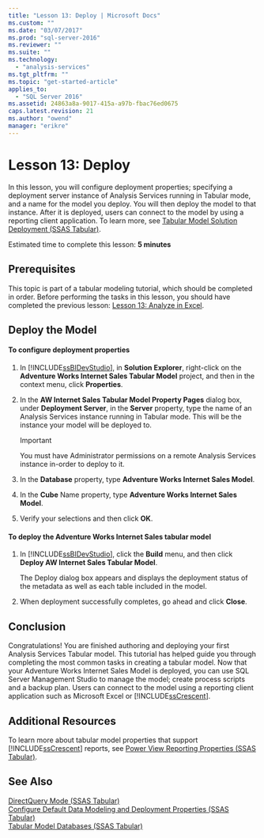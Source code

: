 ```yaml
---
title: "Lesson 13: Deploy | Microsoft Docs"
ms.custom: ""
ms.date: "03/07/2017"
ms.prod: "sql-server-2016"
ms.reviewer: ""
ms.suite: ""
ms.technology: 
  - "analysis-services"
ms.tgt_pltfrm: ""
ms.topic: "get-started-article"
applies_to: 
  - "SQL Server 2016"
ms.assetid: 24863a8a-9017-415a-a97b-fbac76ed0675
caps.latest.revision: 21
ms.author: "owend"
manager: "erikre"
---
```

# Lesson 13: Deploy
In this lesson, you will configure deployment properties; specifying a deployment server instance of Analysis Services running in Tabular mode, and a name for the model you deploy. You will then deploy the model to that instance. After it is deployed, users can connect to the model by using a reporting client application. To learn more, see [Tabular Model Solution Deployment &#40;SSAS Tabular&#41;](../../analysis-services/tabular-models/tabular-model-solution-deployment-ssas-tabular.md).  
  
Estimated time to complete this lesson: **5 minutes**  
  
## Prerequisites  
This topic is part of a tabular modeling tutorial, which should be completed in order. Before performing the tasks in this lesson, you should have completed the previous lesson: [Lesson 13: Analyze in Excel](../Topic/Lesson%2013:%20Analyze%20in%20Excel.md).  
  
## Deploy the Model  
  
#### To configure deployment properties  
  
1.  In [!INCLUDE[ssBIDevStudio](../../a9notintoc/includes/ssbidevstudio-md.md)], in **Solution Explorer**, right-click on the **Adventure Works Internet Sales Tabular Model** project, and then in the context menu, click **Properties**.  
  
2.  In the **AW Internet Sales Tabular Model Property Pages** dialog box, under **Deployment Server**, in the **Server** property, type the name of an Analysis Services instance running in Tabular mode. This will be the instance your model will be deployed to.  
  
    > [!IMPORTANT]  
    > You must have Administrator permissions on a remote Analysis Services instance in-order to deploy to it.  
  
3.  In the **Database** property, type **Adventure Works Internet Sales Model**.  
  
4.  In the **Cube** Name property, type **Adventure Works Internet Sales Model**.  
  
5.  Verify your selections and then click **OK**.  
  
#### To deploy the Adventure Works Internet Sales tabular model  
  
1.  In [!INCLUDE[ssBIDevStudio](../../a9notintoc/includes/ssbidevstudio-md.md)], click the **Build** menu, and then click **Deploy AW Internet Sales Tabular Model**.  
  
    The Deploy dialog box appears and displays the deployment status of the metadata as well as each table included in the model.  
  
2. When deployment successfully completes, go ahead and click **Close**.  
  
## Conclusion  
Congratulations! You are finished authoring and deploying your first Analysis Services Tabular model. This tutorial has helped guide you through completing the most common tasks in creating a tabular model. Now that your Adventure Works Internet Sales Model is deployed, you can use SQL Server Management Studio to manage the model; create process scripts and a backup plan. Users can connect to the model using a reporting client application such as Microsoft Excel or [!INCLUDE[ssCrescent](../../a9notintoc/includes/sscrescent-md.md)].  
  
## Additional Resources  
To learn more about tabular model properties that support [!INCLUDE[ssCrescent](../../a9notintoc/includes/sscrescent-md.md)] reports, see [Power View Reporting Properties &#40;SSAS Tabular&#41;](../../analysis-services/tabular-models/power-view-reporting-properties-ssas-tabular.md).  
  
## See Also  
[DirectQuery Mode &#40;SSAS Tabular&#41;](../../analysis-services/tabular-models/directquery-mode-ssas-tabular.md)  
[Configure Default Data Modeling and Deployment Properties &#40;SSAS Tabular&#41;](../../analysis-services/tabular-models/configure-default-data-modeling-and-deployment-properties-ssas-tabular.md)  
[Tabular Model Databases &#40;SSAS Tabular&#41;](../../analysis-services/tabular-models/tabular-model-databases-ssas-tabular.md)  
  
  
  
